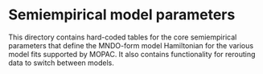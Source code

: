 # Semiempirical model parameters

This directory contains hard-coded tables for the core semiempirical parameters that define the
MNDO-form model Hamiltonian for the various model fits supported by MOPAC. It also contains
functionality for rerouting data to switch between models.
